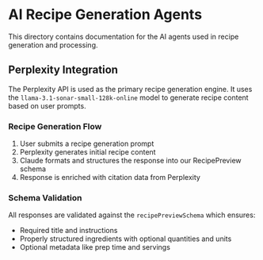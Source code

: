 
# AI Recipe Generation Agents

This directory contains documentation for the AI agents used in recipe generation and processing.

## Perplexity Integration

The Perplexity API is used as the primary recipe generation engine. It uses the `llama-3.1-sonar-small-128k-online` model to generate recipe content based on user prompts.

### Recipe Generation Flow

1. User submits a recipe generation prompt
2. Perplexity generates initial recipe content
3. Claude formats and structures the response into our RecipePreview schema
4. Response is enriched with citation data from Perplexity

### Schema Validation

All responses are validated against the `recipePreviewSchema` which ensures:
- Required title and instructions
- Properly structured ingredients with optional quantities and units
- Optional metadata like prep time and servings
